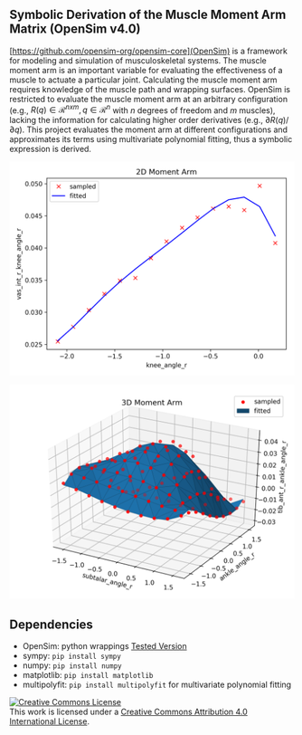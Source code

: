 Symbolic Derivation of the Muscle Moment Arm Matrix (OpenSim v4.0)
---

[https://github.com/opensim-org/opensim-core](OpenSim) is a framework for
modeling and simulation of musculoskeletal systems. The muscle moment arm is an
important variable for evaluating the effectiveness of a muscle to actuate a
particular joint. Calculating the muscle moment arm requires knowledge of the
muscle path and wrapping surfaces. OpenSim is restricted to evaluate the muscle
moment arm at an arbitrary configuration (e.g., $R(q) \in \mathcal{R}^{n x m}, q
\in \mathcal{R}^{n}$ with $n$ degrees of freedom and $m$ muscles), lacking the
information for calculating higher order derivatives (e.g., $\partial R(q) /
\partial q$). This project evaluates the moment arm at different configurations
and approximates its terms using multivariate polynomial fitting, thus a
symbolic expression is derived.


![Moment arm of vas_int_r at knee joint](vas_int_r_knee_angle_r.png)

![Moment arm of tib_ant_r at knee joint](tib_ant_r_ankle_angle_r.png)

Dependencies
---

- OpenSim: python wrappings [Tested Version](https://github.com/mitkof6/opensim-core/tree/stable_2)
- sympy: `pip install sympy`
- numpy: `pip install numpy`
- matplotlib: `pip install matplotlib`
- multipolyfit: `pip install multipolyfit` for multivariate polynomial fitting


<a rel="license" href="http://creativecommons.org/licenses/by/4.0/"><img
alt="Creative Commons License" style="border-width:0"
src="https://i.creativecommons.org/l/by/4.0/88x31.png" /></a><br />This work is
licensed under a <a rel="license"
href="http://creativecommons.org/licenses/by/4.0/">Creative Commons Attribution
4.0 International License</a>.
